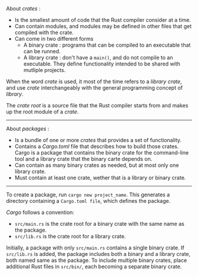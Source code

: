 About *crates* :

- Is the smallest amount of code that the Rust compiler consider at a time.
- Can contain modules, and modules may be defined in other files that get compiled with the crate.
- Can come in two different forms
  - A binary crate : programs that can be compiled to an executable that can be runned.
  - A library crate : don't have a `main()`, and do not compile to an executable. They define functionality intended to be shared with
    mutliple projects.

When the word *crate* is used, it most of the time refers to a *library crate*, and use *crate* interchangeably with the general programming
concept of *library*.

The *crate root* is a source file that the Rust compiler starts from and makes up the root module of a *crate*.

---

About *packages* :

- Is a bundle of one or more *crates* that provides a set of functionality.
- Contains a *Cargo.toml* file that describes how to build those crates. Cargo is a package that contains the binary crate for the command-line tool and a library crate that the binary carte depends on.
- Can contain as many binary crates as needed, but at most only one library crate.
- Must contain at least one crate, wether that is a library or binary crate.

---

To create a package, run `cargo new project_name`. This generates a directory containing a `Cargo.toml file`, which defines the package.

*Cargo* follows a convention:
- `src/main.rs` is the crate root for a binary crate with the same name as the package.
- `src/lib.rs` is the crate root for a library crate.

Initially, a package with only `src/main.rs` contains a single binary crate. If `src/lib.rs` is added, the package includes both a binary and a library crate, both named same as the package.
To include multiple binary crates, place additional Rust files in `src/bin/`, each becoming a separate binary crate.
